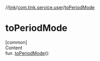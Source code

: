 //[link](../index.md)/[com.tink.service.user](index.md)/[toPeriodMode](to-period-mode.md)



# toPeriodMode  
[common]  
Content  
fun <ERROR CLASS>.[toPeriodMode](to-period-mode.md)(): <ERROR CLASS>  



